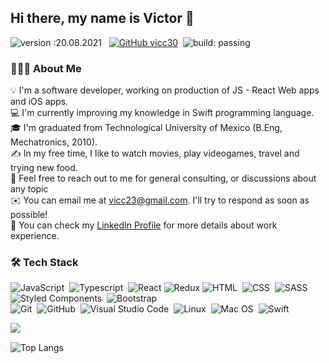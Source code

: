
## Hi there, my name is Victor 👋
![version :20.08.2021](https://img.shields.io/badge/version-26.05.2022-informational) &nbsp;
[![GitHub vicc30](https://img.shields.io/github/followers/vicc30?label=follow&style=social)](https://github.com/vicc30)&nbsp;
![build: passing](https://img.shields.io/badge/build-passing-success)

### 👨🏻‍💻 About Me

💡 I'm a software developer, working on production of JS - React Web apps and iOS apps. \
💻 I'm currently improving my knowledge in Swift programming language. \
🎓 I'm graduated from Technological University of Mexico (B.Eng, Mechatronics, 2010).\
✍️ In my free time, I like to watch movies, play videogames, travel and trying new food.\
💬 Feel free to reach out to me for general consulting, or discussions about any topic\
✉️ You can email me at vicc23@gmail.com. I'll try to respond as soon as possible!\
📄 You can check my [LinkedIn Profile](https://www.linkedin.com/in/vicc30/) for more details about work experience.


### 🛠 Tech Stack

![JavaScript](https://img.shields.io/badge/-JavaScript-05122A?style=flat&logo=javascript)&nbsp;
![Typescript](https://img.shields.io/badge/-Typescript-05122A?style=flat&logo=typescript)&nbsp;
![React](https://img.shields.io/badge/-React-05122A?style=flat&logo=react)
![Redux](https://img.shields.io/badge/-Redux-05122A?style=flat&logo=redux)
![HTML](https://img.shields.io/badge/-HTML-05122A?style=flat&logo=HTML5)&nbsp;
![CSS](https://img.shields.io/badge/-CSS-05122A?style=flat&logo=CSS3&logoColor=1572B6)&nbsp;
![SASS](https://img.shields.io/badge/-Sass-05122A?style=flat&logo=sass)&nbsp;
![Styled Components](https://img.shields.io/badge/-Styled%20Components-05122A?style=flat&logo=styled-components)&nbsp;
![Bootstrap](https://img.shields.io/badge/-Bootstrap-05122A?style=flat&logo=bootstrap&logoColor=563D7C)\
![Git](https://img.shields.io/badge/-Git-05122A?style=flat&logo=git)&nbsp;
![GitHub](https://img.shields.io/badge/-GitHub-05122A?style=flat&logo=github)&nbsp;
![Visual Studio Code](https://img.shields.io/badge/-Visual%20Studio%20Code-05122A?style=flat&logo=visual-studio-code&logoColor=007ACC)&nbsp;
![Linux](https://img.shields.io/badge/-Linux-05122A?style=flat&logo=linux)&nbsp;
![Mac OS](https://img.shields.io/badge/-Mac%20OS-05122A?style=flat&logo=apple)&nbsp;
![Swift](https://img.shields.io/badge/-Swift-05122A?style=flat&logo=swift)&nbsp;



<img align="left" src="https://github-readme-stats.vercel.app/api/?username=vicc30&show_icons=true&hide_border=true" />

<br/>

![Top Langs](https://github-readme-stats.vercel.app/api/top-langs/?username=vicc30&layout=compact)
